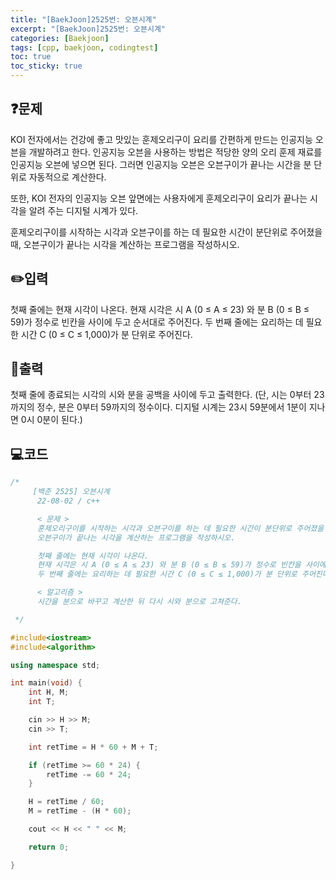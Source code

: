 ```yaml
---
title: "[BaekJoon]2525번: 오븐시계"
excerpt: "[BaekJoon]2525번: 오븐시계"
categories: [Baekjoon]
tags: [cpp, baekjoon, codingtest]
toc: true
toc_sticky: true
---
```


## ❓문제

KOI 전자에서는 건강에 좋고 맛있는 훈제오리구이 요리를 간편하게 만드는 인공지능 오븐을 개발하려고 한다. 인공지능 오븐을 사용하는 방법은 적당한 양의 오리 훈제 재료를 인공지능 오븐에 넣으면 된다. 그러면 인공지능 오븐은 오븐구이가 끝나는 시간을 분 단위로 자동적으로 계산한다.   

또한, KOI 전자의 인공지능 오븐 앞면에는 사용자에게 훈제오리구이 요리가 끝나는 시각을 알려 주는 디지털 시계가 있다.   

훈제오리구이를 시작하는 시각과 오븐구이를 하는 데 필요한 시간이 분단위로 주어졌을 때, 오븐구이가 끝나는 시각을 계산하는 프로그램을 작성하시오.  

## ✏️입력

첫째 줄에는 현재 시각이 나온다. 현재 시각은 시 A (0 ≤ A ≤ 23) 와 분 B (0 ≤ B ≤ 59)가 정수로 빈칸을 사이에 두고 순서대로 주어진다. 두 번째 줄에는 요리하는 데 필요한 시간 C (0 ≤ C ≤ 1,000)가 분 단위로 주어진다. 

## 📜출력

첫째 줄에 종료되는 시각의 시와 분을 공백을 사이에 두고 출력한다. (단, 시는 0부터 23까지의 정수, 분은 0부터 59까지의 정수이다. 디지털 시계는 23시 59분에서 1분이 지나면 0시 0분이 된다.)

## 💻코드  

```cpp
/*
	 [백준 2525] 오븐시계
	  22-08-02 / c++

	  < 문제 >
	  훈제오리구이를 시작하는 시각과 오븐구이를 하는 데 필요한 시간이 분단위로 주어졌을 때, 
	  오븐구이가 끝나는 시각을 계산하는 프로그램을 작성하시오.

	  첫째 줄에는 현재 시각이 나온다. 
	  현재 시각은 시 A (0 ≤ A ≤ 23) 와 분 B (0 ≤ B ≤ 59)가 정수로 빈칸을 사이에 두고 순서대로 주어진다. 
	  두 번째 줄에는 요리하는 데 필요한 시간 C (0 ≤ C ≤ 1,000)가 분 단위로 주어진다. 

	  < 알고리즘 >
	  시간을 분으로 바꾸고 계산한 뒤 다시 시와 분으로 고쳐준다.

 */

#include<iostream>
#include<algorithm>

using namespace std;

int main(void) {
	int H, M;		
	int T;

	cin >> H >> M;
	cin >> T;

	int retTime = H * 60 + M + T;

	if (retTime >= 60 * 24) {
		retTime -= 60 * 24;
	}

	H = retTime / 60;
	M = retTime - (H * 60);

	cout << H << " " << M;

	return 0;

}
```